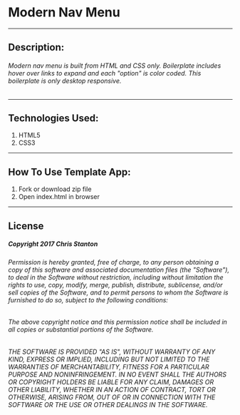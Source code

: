 
# Modern Nav Menu

---

## Description:
###### Modern nav menu is built from HTML and CSS only.  Boilerplate includes hover over links to expand and each "option" is color coded.  This boilerplate is only desktop responsive.

---

## Technologies Used:
  1. HTML5
  2. CSS3

---

## How To Use Template App:
  1. Fork or download zip file
  2. Open index.html in browser

---

## License
##### Copyright 2017 Chris Stanton

###### Permission is hereby granted, free of charge, to any person obtaining a copy of this software and associated documentation files (the "Software"), to deal in the Software without restriction, including without limitation the rights to use, copy, modify, merge, publish, distribute, sublicense, and/or sell copies of the Software, and to permit persons to whom the Software is furnished to do so, subject to the following conditions:

###### The above copyright notice and this permission notice shall be included in all copies or substantial portions of the Software.

###### THE SOFTWARE IS PROVIDED "AS IS", WITHOUT WARRANTY OF ANY KIND, EXPRESS OR IMPLIED, INCLUDING BUT NOT LIMITED TO THE WARRANTIES OF MERCHANTABILITY, FITNESS FOR A PARTICULAR PURPOSE AND NONINFRINGEMENT. IN NO EVENT SHALL THE AUTHORS OR COPYRIGHT HOLDERS BE LIABLE FOR ANY CLAIM, DAMAGES OR OTHER LIABILITY, WHETHER IN AN ACTION OF CONTRACT, TORT OR OTHERWISE, ARISING FROM, OUT OF OR IN CONNECTION WITH THE SOFTWARE OR THE USE OR OTHER DEALINGS IN THE SOFTWARE.
